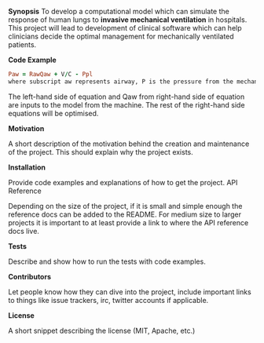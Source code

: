 **Synopsis**
To develop a computational model which can simulate the response of human lungs to **invasive mechanical ventilation** in hospitals. This project will lead to development of clinical software which can help clinicians decide the optimal management for mechanically ventilated patients.

**Code Example**

```ruby
Paw = RawQaw + V/C - Ppl
where subscript aw represents airway, P is the pressure from the mechanical ventilation machine, R is the resistance, Q is the airflow, V is the alveolar volume, C is the alveolar compliance and Ppl is the pleural pressure.
```
The left-hand side of equation and Qaw from right-hand side of equation are inputs to the model from the machine. The rest of the right-hand side equations will be optimised.

**Motivation**

A short description of the motivation behind the creation and maintenance of the project. This should explain why the project exists.

**Installation**

Provide code examples and explanations of how to get the project.
API Reference

Depending on the size of the project, if it is small and simple enough the reference docs can be added to the README. For medium size to larger projects it is important to at least provide a link to where the API reference docs live.

**Tests**

Describe and show how to run the tests with code examples.

**Contributors**

Let people know how they can dive into the project, include important links to things like issue trackers, irc, twitter accounts if applicable.

**License**

A short snippet describing the license (MIT, Apache, etc.)
